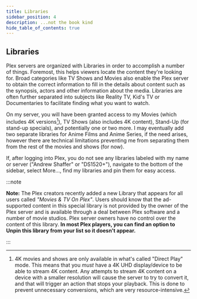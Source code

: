 ```yaml
---
title: Libraries
sidebar_position: 4
description: ...not the book kind
hide_table_of_contents: true
---
```


## Libraries

Plex servers are organized with Libraries in order to accomplish a number of things. Foremost, this helps viewers locate the content they're looking for. Broad categories like TV Shows and Movies also enable the Plex server to obtain the correct information to fill in the details about content such as the synopsis, actors and other information about the media. Libraries are often further separated into subjects like Reality TV, Kid's TV or Documentaries to facilitate finding what you want to watch.

On my server, you will have been granted access to my Movies (which includes 4K versions[^1]), TV Shows (also includes 4K content), Stand-Up (for stand-up specials), and potentially one or two more. I may eventually add two separate libraries for Anime Films and Anime Series, if the need arises, however there are technical limitations preventing me from separating them from the rest of the movies and shows (for now).

If, after logging into Plex, you do not see any libraries labeled with my name or server ("Andrew Shaffer" or "DS1520+"), navigate to the bottom of the sidebar, select More..., find my libraries and pin them for easy access.

:::note

**Note:** The Plex creators recently added a new Library that appears for all users called *"Movies & TV On Plex"*. Users should know that the ad-supported content in this special library is not provided by the owner of the Plex server and is available through a deal between Plex software and a number of movie studios. Plex server owners have no control over the content of this library. **In most Plex players, you can find an option to Unpin this library from your list so it doesn't appear.**

:::

[^1]: 4K movies and shows are only available in what's called "Direct Play" mode. This means that you *must* have a 4K UHD display/device to be able to stream 4K content. Any attempts to stream 4K content on a device with a smaller resolution will cause the server to try to convert it, and that will trigger an action that stops your playback. This is done to prevent unnecessary conversions, which are very resource-intensive.